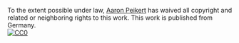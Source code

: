 To the extent possible under law,
[Aaron Peikert](http://github.com/aaronpeikert) has waived all copyright and
related or neighboring rights to this work.
This work is published from Germany.
<br/>
[![CC0](http://i.creativecommons.org/p/zero/1.0/88x31.png)](http://creativecommons.org/publicdomain/zero/1.0/)
